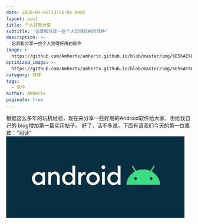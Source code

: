 ```yaml
---
date: 2020-07-05T13:55:05.000Z
layout: post
title: 个人好软分享
subtitle: '记录和分享一些个人觉得好用的软件'
description: >-
  记录和分享一些个人觉得好用的软件
image: >-
  https://github.com/Amhertx/amhertx.github.io/blob/master/img/%E5%AE%89%E5%8D%93.png?raw=true
optimized_image: >-
  https://github.com/Amhertx/amhertx.github.io/blob/master/img/%E5%AE%89%E5%8D%93.png?raw=true
category: 软件
tags:
  - 软件
author: Amhertx
paginate: true
---
```

  根据这么多年的玩机经验，现在来分享一些好用的Android软件给大家，也给我自己的
blog增加第一篇实用帖子。
  好了，话不多说，下面有请我们今天的第一位嘉宾：“阅读”
  <img src="..\img\安卓.png">
